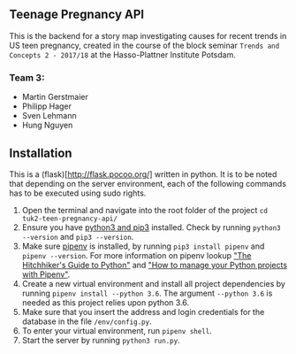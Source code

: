 ## Teenage Pregnancy API
This is the backend for a story map investigating causes for recent trends in US teen pregnancy,
created in the course of the block seminar `Trends and Concepts 2 - 2017/18` at the Hasso-Plattner Institute Potsdam.

### Team 3:
- Martin Gerstmaier
- Philipp Hager
- Sven Lehmann
- Hung Nguyen

## Installation
This is a (flask)[http://flask.pocoo.org/] written in python. It is to be noted that depending on the
server environment, each of the following commands has to be executed using sudo rights.
1. Open the terminal and navigate into the root folder of the project `cd tuk2-teen-pregnancy-api/`
2. Ensure you have [python3 and pip3](https://www.python.org/) installed. Check by running `python3 --version` and `pip3 --version`.
3. Make sure [pipenv](https://github.com/kennethreitz/pipenv) is installed, by running `pip3 install pipenv` and `pipenv --version`. For more information on pipenv lookup ["The Hitchhiker's Guide to Python"](http://docs.python-guide.org/en/latest/dev/virtualenvs/) and ["How to manage your Python projects with Pipenv"](https://robots.thoughtbot.com/how-to-manage-your-python-projects-with-pipenv).
4. Create a new virtual environment and install all project dependencies by running `pipenv install --python 3.6`. The argument `--python 3.6` is needed as this project relies upon python 3.6.
5. Make sure that you insert the address and login credentials for the database in the file `/env/config.py`.
6. To enter your virtual environment, run `pipenv shell`.
7. Start the server by running `python3 run.py`.

